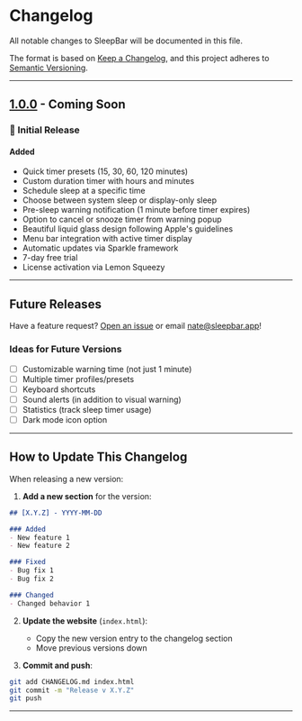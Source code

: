 # Changelog

All notable changes to SleepBar will be documented in this file.

The format is based on [Keep a Changelog](https://keepachangelog.com/en/1.0.0/),
and this project adheres to [Semantic Versioning](https://semver.org/spec/v2.0.0.html).

---

## [1.0.0] - Coming Soon

### 🎉 Initial Release

#### Added
- Quick timer presets (15, 30, 60, 120 minutes)
- Custom duration timer with hours and minutes
- Schedule sleep at a specific time
- Choose between system sleep or display-only sleep
- Pre-sleep warning notification (1 minute before timer expires)
- Option to cancel or snooze timer from warning popup
- Beautiful liquid glass design following Apple's guidelines
- Menu bar integration with active timer display
- Automatic updates via Sparkle framework
- 7-day free trial
- License activation via Lemon Squeezy

---

## Future Releases

Have a feature request? [Open an issue](https://github.com/zcpnate/sleepbar/issues) or email [nate@sleepbar.app](mailto:nate@sleepbar.app)!

### Ideas for Future Versions
- [ ] Customizable warning time (not just 1 minute)
- [ ] Multiple timer profiles/presets
- [ ] Keyboard shortcuts
- [ ] Sound alerts (in addition to visual warning)
- [ ] Statistics (track sleep timer usage)
- [ ] Dark mode icon option

---

## How to Update This Changelog

When releasing a new version:

1. **Add a new section** for the version:
```markdown
## [X.Y.Z] - YYYY-MM-DD

### Added
- New feature 1
- New feature 2

### Fixed
- Bug fix 1
- Bug fix 2

### Changed
- Changed behavior 1
```

2. **Update the website** (`index.html`):
   - Copy the new version entry to the changelog section
   - Move previous versions down

3. **Commit and push**:
```bash
git add CHANGELOG.md index.html
git commit -m "Release v X.Y.Z"
git push
```

---

[1.0.0]: https://github.com/zcpnate/sleepbar/releases/tag/v1.0.0

